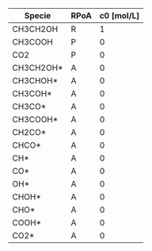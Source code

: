 | Specie      | RPoA | c0 [mol/L] |
|-------------|------|------------|
| CH3CH2OH    | R    | 1          |
| CH3COOH     | P    | 0          |
| CO2         | P    | 0          |
| CH3CH2OH*   | A    | 0          |
| CH3CHOH*    | A    | 0          |
| CH3COH*     | A    | 0          |
| CH3CO*      | A    | 0          |
| CH3COOH*    | A    | 0          |
| CH2CO*      | A    | 0          |
| CHCO*       | A    | 0          |
| CH*         | A    | 0          |
| CO*         | A    | 0          |
| OH*         | A    | 0          |
| CHOH*       | A    | 0          |
| CHO*        | A    | 0          |
| COOH*       | A    | 0          |
| CO2*        | A    | 0          |